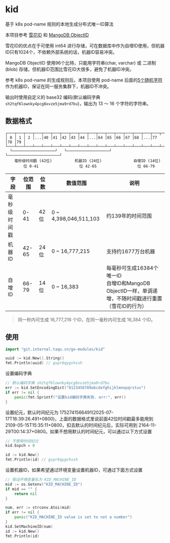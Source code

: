 # kid

基于 k8s pod-name 规则的本地生成分布式唯一ID算法

本项目参考 [雪花ID](https://en.wikipedia.org/wiki/Snowflake_ID) 和 [MangoDB ObjectID](https://www.mongodb.com/docs/manual/reference/bson-types/#std-label-objectid)

雪花ID的优点在于可使用 int64 进行存储，可在数据库中作为自增ID使用，但机器ID只有1024个，不依赖外部系统的话，机器ID容易冲突。

MangoDB ObjectID 使用96个比特，只能用字符串(char, varchar) 或 二进制(blob) 存储，但机器ID范围比雪花ID大很多，避免了机器ID冲突。

参考 k8s pod-name 的生成规则后，本项目使用 pod-name 后面的[5个随机字符](https://github.com/kubernetes/kubernetes/blob/71b8ad965ef0e4cc2a2c22a68cf7db8d1f8c6dc8/staging/src/k8s.io/apimachinery/pkg/util/rand/rand.go#L83)作为机器ID，保证在同一服务集群下，机器ID不冲突。

输出时使用自定义的 base32 编码(默认编码字典`sh2tqf6lownky4pcg8xvze5jma9rd7bu`)，输出为 13 ～ 16 个字符的字符串。

## 数据格式

```text
┌───┬───┬───┬───┬───┬───┬───┬───┬───┬───┬───┬───┬───┬───┬───┬───┬───┬───┬───┐
│ 0 │ 1 │ 2 │...│40 │41 │42 │43 │44 │...│64 │65 │66 │67 │68 │...│77 │78 │79 │
└───┴───┴───┴───┴───┴───┴───┴───┴───┴───┴───┴───┴───┴───┴───┴───┴───┴───┴───┘
  └───────────────────┘   └───────────────────┘   └───────────────────────┘
    毫秒级时间戳 (42位)          机器ID (24位)              自增ID (14位)
        位 0-41                  位 42-65                  位 66-79
```

| 字段 | 位范围 | 位数 | 数值范围 | 说明 |
|------|--------|------|----------|------|
| 毫秒级时间戳 | 0-41 | 42位 | 0 ~ 4,398,046,511,103 | 约139年的时间范围 |
| 机器ID | 42-65 | 24位 | 0 ~ 16,777,215 | 支持约1677万台机器 |
| 自增ID | 66-79 | 14位 | 0 ~ 16,383 | 每毫秒可生成16384个唯一ID<br>自增ID和MangoDB ObjectID一样，单调递增，不随时间戳进行重置（雪花ID的行为） |

> 同一秒内可生成 16,777,216 个ID，在同一毫秒内可生成 16,384 个ID。

## 使用

```go
import "git.internal.taqu.cn/go-modules/kid"

uuid := kid.New().String()
fmt.Println(uuid) // gspr6qygvhssh
```

设置编码字典

```go
// 默认编码字典 sh2tqf6lownky4pcg8xvze5jma9rd7bu
err := kid.SetEncodingDict("0123456789abcdefghijklmnopqrstuv")
if err != nil {
    panic(fmt.Sprintf("设置kid编码字典失败. err:", err))
}
```

设置纪元，默认时间纪元为 1752741566491(2025-07-17T16:39:26.491+0800)，上面的数据格式里说前面42位时间戳最多能用到 2109-05-15T15:35:11+0800，扣去默认的时间纪元后，实际可用到 2164-11-29T00:14:37+0800。如果不想用默认的时间纪元，可以通过以下方式设置

```go
// 不使用时间纪元
kid.Eopch = 0

id := kid.New()
fmt.Println(id) // gspr6qygvhssh
```

设置机器ID，如果希望通过环境变量设置机器ID，可通过下面方式设置

```go
// 假设环境变量名为 KID_MACHINE_ID
mid := os.Getenv("KID_MACHINE_ID")
if mid == "" {
    return nil
}

num, err := strconv.Atoi(mid)
if err != nil {
    panic("KID_MACHINE_ID value is set to not a number")
}
kid.SetMachineID(num)
id := kid.New()
fmt.Println(id)
```
